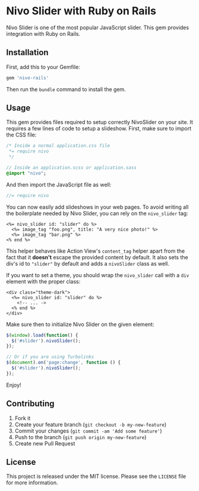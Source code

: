 # Nivo Slider with Ruby on Rails

Nivo Slider is one of the most popular JavaScript slider. This gem provides
integration with Ruby on Rails.

## Installation

First, add this to your Gemfile:

~~~ruby
gem 'nivo-rails'
~~~

Then run the `bundle` command to install the gem.

## Usage

This gem provides files required to setup correctly NivoSlider on your site.
It requires a few lines of code to setup a slideshow. First, make sure to
import the CSS file:

~~~css
/* Inside a normal application.css file
 *= require nivo
 */
~~~

~~~sass
// Inside an application.scss or application.sass
@import "nivo";
~~~

And then import the JavaScript file as well:

~~~javascript
//= require nivo
~~~

You can now easily add slideshows in your web pages. To avoid writing all the
boilerplate needed by Nivo Slider, you can rely on the `nivo_slider` tag:

~~~erb
<%= nivo_slider id: "slider" do %>
  <%= image_tag "foo.png", title: "A very nice photo!" %>
  <%= image_tag "bar.png" %>
<% end %>
~~~

This helper behaves like Action View's `content_tag` helper apart from the fact that
it **doesn't** escape the provided content by default. It also sets the div's id
to `"slider"` by default and adds a `nivoSlider` class as well.

If you want to set a theme, you should wrap the `nivo_slider` call with a `div` element
with the proper class:

~~~erb
<div class="theme-dark">
  <%= nivo_slider id: "slider" do %>
    <!-- ... ->
  <% end %>
</div>
~~~

Make sure then to initialize Nivo Slider on the given element:

~~~javascript
$(window).load(function() {
  $('#slider').nivoSlider();
});

// Or if you are using Turbolinks
$(document).on('page:change', function () {
  $('#slider').nivoSlider();
});
~~~

Enjoy!

## Contributing

1. Fork it
2. Create your feature branch (`git checkout -b my-new-feature`)
3. Commit your changes (`git commit -am 'Add some feature'`)
4. Push to the branch (`git push origin my-new-feature`)
5. Create new Pull Request

## License

This project is released under the MIT license. Please see the `LICENSE` file for
more information.
